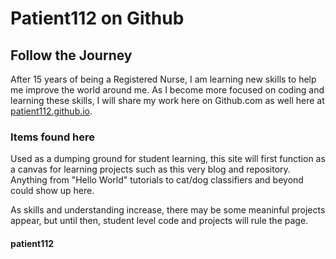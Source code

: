 # Patient112 on Github 
## Follow the Journey
After 15 years of being a Registered Nurse, I am learning new skills to help me improve the world around me.  As I become more focused on coding and learning these skills, I will share my work here on Github.com as well here at
[patient112.github.io][def].

[def]: https://patient112.github.io/

### Items found here
Used as a dumping ground for student learning, this site will first function as a canvas for learning projects such as this very blog and repository.  Anything from "Hello World" tutorials to cat/dog classifiers and beyond could show up here.

As skills and understanding increase, there may be some meaninful projects appear, but until then, student level code and projects will rule the page.

#### patient112